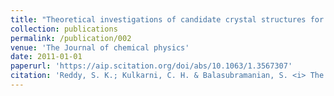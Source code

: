 ```yaml
---
title: "Theoretical investigations of candidate crystal structures for beta-carbonic acid"
collection: publications
permalink: /publication/002
venue: 'The Journal of chemical physics'
date: 2011-01-01
paperurl: 'https://aip.scitation.org/doi/abs/10.1063/1.3567307'
citation: 'Reddy, S. K.; Kulkarni, C. H. & Balasubramanian, S. <i> The Journal of chemical physics </i>, Vol. 134 , pp. 124511 , 2011'
---
```



